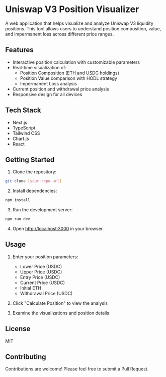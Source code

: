 # Uniswap V3 Position Visualizer

A web application that helps visualize and analyze Uniswap V3 liquidity positions. This tool allows users to understand position composition, value, and impermanent loss across different price ranges.

## Features

- Interactive position calculation with customizable parameters
- Real-time visualization of:
  - Position Composition (ETH and USDC holdings)
  - Position Value comparison with HODL strategy
  - Impermanent Loss analysis
- Current position and withdrawal price analysis
- Responsive design for all devices

## Tech Stack

- Next.js
- TypeScript
- Tailwind CSS
- Chart.js
- React

## Getting Started

1. Clone the repository:
```bash
git clone [your-repo-url]
```

2. Install dependencies:
```bash
npm install
```

3. Run the development server:
```bash
npm run dev
```

4. Open [http://localhost:3000](http://localhost:3000) in your browser.

## Usage

1. Enter your position parameters:
   - Lower Price (USDC)
   - Upper Price (USDC)
   - Entry Price (USDC)
   - Current Price (USDC)
   - Initial ETH
   - Withdrawal Price (USDC)

2. Click "Calculate Position" to view the analysis

3. Examine the visualizations and position details

## License

MIT

## Contributing

Contributions are welcome! Please feel free to submit a Pull Request. 